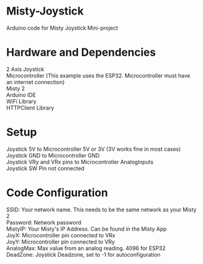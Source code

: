 # Misty-Joystick
Arduino code for Misty Joystick Mini-project
# Hardware and Dependencies
2 Axis Joystick <br/>
Microcontroller (This example uses the ESP32. Microcontroller must have an internet connection)<br/>
Misty 2 <br/>
Arduino IDE<br/>
WiFi Library<br/>
HTTPClient Library<br/>
# Setup
Joystick 5V to Microcontroller 5V or 3V (3V works fine in most cases)<br/>
Joystick GND to Microcontroller GND <br/>
Joystick VRy and VRx pins to Microcontroller AnalogInputs <br/>
Joystick SW Pin not connected<br/>
# Code Configuration
SSID: Your network name. This needs to be the same network as your Misty 2 <br/>
Password: Network password<br/>
MistyIP: Your Misty's IP Address. Can be found in the Misty App<br/>
JoyX: Microcontroller pin connected to VRx<br/>
JoyY: Microcontroller pin connected to VRy<br/>
AnalogMax: Max value from an analog reading. 4096 for ESP32<br/>
DeadZone: Joystick Deadzone, set to -1 for autoconfiguration<br/>
